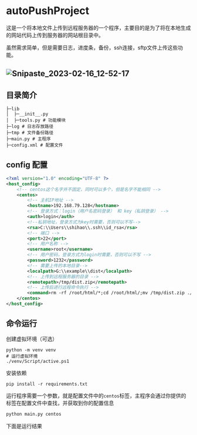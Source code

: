 # autoPushProject

这是一个将本地文件上传到远程服务器的一个程序，主要目的是为了将在本地生成的网站代码上传到服务器的网站根目录中。

虽然需求简单，但是需要日志，进度条，备份，ssh连接，sftp文件上传这些功能。

## ![Snipaste_2023-02-16_12-52-17](https://shihao-icu-1304033786.cos.ap-shanghai.myqcloud.com/shihao.icu/Snipaste_2023-02-16_12-52-17.png)

## 目录简介

```
├─lib
│  ├─__init__.py
│  ├─tools.py # 功能模块
├─log # 日志存放路径
├─tmp # 文件备份路径
├─main.py # 主程序
├─config.xml # 配置文件
```

## config 配置

```xml
<?xml version="1.0" encoding="UTF-8" ?>
<host_config>
    <!-- centos这个名字并不固定，同时可以多个，但是名字不能相同 -->
    <centos>
        <!-- 主机IP地址 -->
        <hostname>192.168.79.128</hostname>
        <!-- 登录方式：login（用户名密码登录） 和 key（私钥登录） -->
        <auth>login</auth>
        <!--私钥地址，登录方式为key时需要，否则可以不写-->
        <rsa>C:\\Users\\shihao\\.ssh\\id_rsa</rsa>
        <!-- 端口 -->
        <port>22</port>
        <!-- 用户名称 -->
        <username>root</username>
        <!-- 用户密码，登录方式为login时需要，否则可以不写 -->
        <password>1232</password>
        <!-- 需要上传的本地目录-->
        <localpath>G:\\example\\dist</localpath>
        <!-- 上传到远程服务器的目录 -->
        <remotepath>/tmp/dist.zip</remotepath>
        <!-- 上传后进行远程命令执行 -->
        <command>rm -rf /root/html/*;cd /root/html/;mv /tmp/dist.zip ./;unzip dist.zip</command>
    </centos>
</host_config>
```

## 命令运行

创建虚拟环境（可选）

```shell
python -m venv venv
# 运行虚拟环境
./venv/Script/active.ps1
```

安装依赖

```shell
pip install -r requirements.txt
```

运行程序需要一个参数，就是配置文件中的`centos`标签，主程序会通过你提供的标签在配置文件中查找，并获取到你的配置信息

```python
python main.py centos 
```

下面是运行结果
